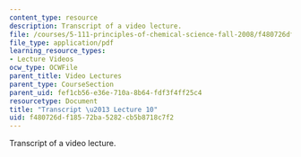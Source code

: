 ```yaml
---
content_type: resource
description: Transcript of a video lecture.
file: /courses/5-111-principles-of-chemical-science-fall-2008/f480726df18572ba5282cb5b8718c7f2_5-111F08-L10.pdf
file_type: application/pdf
learning_resource_types:
- Lecture Videos
ocw_type: OCWFile
parent_title: Video Lectures
parent_type: CourseSection
parent_uid: fef1cb56-e36e-710a-8b64-fdf3f4ff25c4
resourcetype: Document
title: "Transcript \u2013 Lecture 10"
uid: f480726d-f185-72ba-5282-cb5b8718c7f2
---
```

Transcript of a video lecture.

